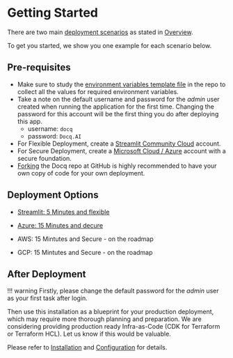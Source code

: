 # Getting Started

There are two main [deployment scenarios](../overview/deployment-scenarios.md) as stated in [Overview](../overview/introduction.md).

To get you started, we show you one example for each scenario below.

## Pre-requisites

- Make sure to study the [environment variables template file](../../misc/docker.env.template) in the repo to collect all the values for required environment variables.
- Take a note on the default username and password for the _admin_ user created when running the application for the first time. Changing the password for this account will be the first thing you do after deploying this app.
  - username: `docq`
  - password: `Docq.AI`
- For Flexible Deployment, create a [Streamlit Community Cloud](https://streamlit.io/cloud) account.
- For Secure Deployment, create a [Microsoft Cloud / Azure](https://azure.microsoft.com/) account with a secure foundation.
- [Forking](https://github.com/docqai/docq/fork) the Docq repo at GitHub is highly recommended to have your own copy of code for your own deployment.


## Deployment Options

- [Streamlit: 5 Minutes and flexible](./deploy-to-streamlit.md)

- [Azure: 15 Minutes and decure](./deploy-to-azure.md)

- AWS: 15 Mintutes and Secure - on the roadmap

- GCP: 15 Mintutes and Secure - on the roadmap

## After Deployment

!!! warning
      Firstly, please change the default password for the _admin_ user as your first task after login.

Then use this installation as a blueprint for your production deployment, which may require more thorough planning and preparation. We are considering providing production ready Infra-as-Code (CDK for Terraform or Terraform HCL). Let us know if this would be valuable.

Please refer to [Installation](./installation.md) and [Configuration](./configuration.md) for details.
